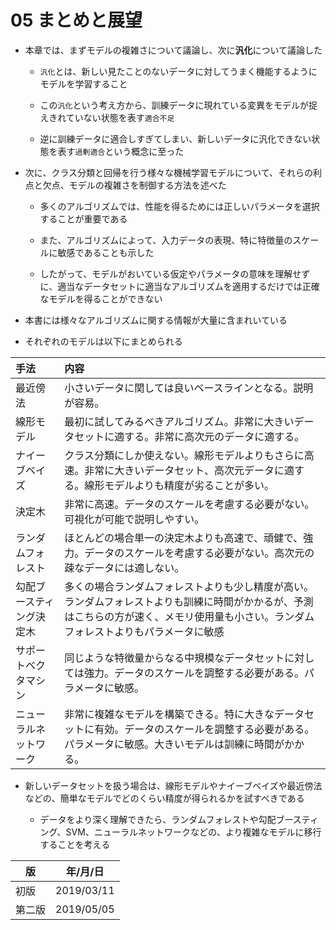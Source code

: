 
05 まとめと展望
===========

* 本章では、まずモデルの複雑さについて議論し、次に**汎化**について議論した

  * `汎化`とは、新しい見たことのないデータに対してうまく機能するようにモデルを学習すること

  * この`汎化`という考え方から、訓練データに現れている変異をモデルが捉えきれていない状態を表す`適合不足`

  * 逆に訓練データに適合しすぎてしまい、新しいデータに汎化できない状態を表す`過剰適合`という概念に至った

* 次に、クラス分類と回帰を行う様々な機械学習モデルについて、それらの利点と欠点、モデルの複雑さを制御する方法を述べた

  * 多くのアルゴリズムでは、性能を得るためには正しいパラメータを選択することが重要である

  * また、アルゴリズムによって、入力データの表現、特に特徴量のスケールに敏感であることも示した

  * したがって、モデルがおいている仮定やパラメータの意味を理解せずに、適当なデータセットに適当なアルゴリズムを適用するだけでは正確なモデルを得ることができない



* 本書には様々なアルゴリズムに関する情報が大量に含まれいている

* それぞれのモデルは以下にまとめられる

|             手法             |内容|
|:------------------------------|:------|
|最近傍法                          |小さいデータに関しては良いベースラインとなる。説明が容易。|
|線形モデル                       |最初に試してみるべきアルゴリズム。非常に大きいデータセットに適する。非常に高次元のデータに適する。|
|ナイーブベイズ                  |クラス分類にしか使えない。線形モデルよりもさらに高速。非常に大きいデータセット、高次元データに適する。線形モデルよりも精度が劣ることが多い。|
|決定木                              |非常に高速。データのスケールを考慮する必要がない。可視化が可能で説明しやすい。|
|ランダムフォレスト             |ほとんどの場合単一の決定木よりも高速で、頑健で、強力。データのスケールを考慮する必要がない。高次元の疎なデータには適しない。|
|勾配ブースティング決定木|多くの場合ランダムフォレストよりも少し精度が高い。ランダムフォレストよりも訓練に時間がかかるが、予測はこちらの方が速く、メモリ使用量も小さい。ランダムフォレストよりもパラメータに敏感|
|サポートベクタマシン         |同じような特徴量からなる中規模なデータセットに対しては強力。データのスケールを調整する必要がある。パラメータに敏感。|
|ニューラルネットワーク       |非常に複雑なモデルを構築できる。特に大きなデータセットに有効。データのスケールを調整する必要がある。パラメータに敏感。大きいモデルは訓練に時間がかかる。|

* 新しいデータセットを扱う場合は、線形モデルやナイーブベイズや最近傍法などの、簡単なモデルでどのくらい精度が得られるかを試すべきである

  * データをより深く理解できたら、ランダムフォレストや勾配ブースティング、SVM、ニューラルネットワークなどの、より複雑なモデルに移行することを考える



| 版     | 年/月/日   |
| ------ | ---------- |
| 初版   | 2019/03/11 |
| 第二版 | 2019/05/05 |
